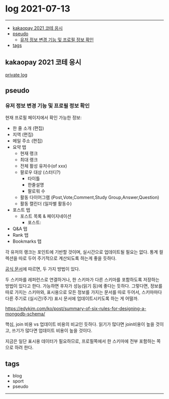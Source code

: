 # log 2021-07-13

--------------------------

- [kakaopay 2021 코테 응시](#kakaopay-2021-코테-응시)
- [pseudo](#pseudo)
  - [유저 정보 변경 기능 및 프로필 정보 확인](#유저-정보-변경-기능-및-프로필-정보-확인)
- [tags](#tags)


## kakaopay 2021 코테 응시

[private log](./2021-07-13-p.md)


## pseudo

### 유저 정보 변경 기능 및 프로필 정보 확인

현재 프로필 페이지에서 확인 가능한 정보:
- 한 줄 소개 (편집)
- 지역 (편집)
- 메일 주소 (편집)
- 요약 탭
  - 현재 랭크
  - 최대 랭크
  - 전체 활성 유저수(of xxx)
  - 팔로우 대상 (스터디?)
    - 타이틀
    - 한줄설명
    - 팔로워 수
  - 활동 다이어그램 (Post,Vote,Comment,Study Group,Answer,Question)
  - 활동 캘린더 (일자별 활동수)
- 포스트 탭
  - 포스트 목록 & 페이지네이션
    - 포스트:
- Q&A 탭
- Rank 탭
- Bookmarks 탭

각 유저의 랭크는 포인트에 기반할 것이며, 실시간으로 업데이트될 필요는 없다.
통계 컬렉션을 따로 두어 주기적으로 계산되도록 하는게 좋을 듯하다.

[공식 문서](https://docs.mongodb.com/manual/tutorial/model-referenced-one-to-many-relationships-between-documents/)에 따르면, 두 가지 방법이 있다. 

두 스키마를 레퍼런스로 연결하거나, 한 스키마가 다른 스키마를 포함하도록 저장하는 방법이 있다고 한다. 가능하면 후자가 성능(읽기 등)에 좋다는 듯하다.
그렇다면, 정보를 따로 가지는 스키마와, 표시용으로 모든 정보를 가지는 문서를 따로 두어서, 스키마마다 다른 주기로 (실시간/주기) 표시 문서에 업데이트시키도록 하는 게 어떨까.

https://edykim.com/ko/post/summary-of-six-rules-for-designing-a-mongodb-schema/

핵심, join 비용 vs 업데이트 비용의 비교인 듯하다.
읽기가 많다면 join비용이 높을 것이고, 쓰기가 많다면 업데이트 비용이 높을 것이다.

지금은 일단 표시용 데이터가 필요하므로, 프로필쪽에서 한 스키마에 전부 포함하는 쪽으로 하려 한다.


## tags
- blog
- sport
- pseudo

--------------------------

